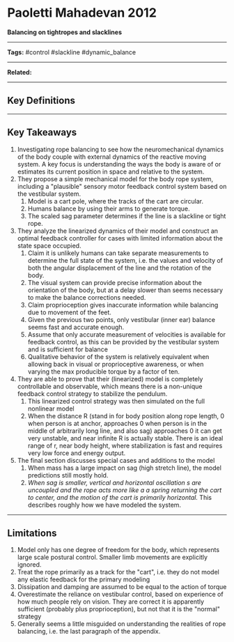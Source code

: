 # Paoletti Mahadevan 2012
**Balancing on tightropes and slacklines**

---

**Tags:** #control #slackline #dynamic_balance 

---

**Related:** 

---

## Key Definitions

---

## Key Takeaways
1.  Investigating rope balancing to see how the neuromechanical dynamics of the body couple with external dynamics of the reactive moving system. A key focus is understanding the ways the body is aware of or estimates its current position in space and relative to the system.
2. They propose a simple mechanical model for the body rope system, including a "plausible" sensory motor feedback control system based on the vestibular system.
	1. Model is a cart pole, where the tracks of the cart are circular.
	2. Humans balance by using their arms to generate torque.
	3. The scaled sag parameter determines if the line is a slackline or tight rope.
3. They analyze the linearized dynamics of their model and construct an optimal feedback controller for cases with limited information about the state space occupied.
	1. Claim it is unlikely humans can take separate measurements to determine the full state of the system, i.e. the values and velocity of both the angular displacement of the line and the rotation of the body.
	2. The visual system can provide precise information about the orientation of the body, but at a delay slower than seems necessary to make the balance corrections needed.
	3. Claim proprioception gives inaccurate information while balancing due to movement of the feet.
	4. Given the previous two points, only vestibular (inner ear) balance seems fast and accurate enough. 
	5. Assume that only accurate measurement of velocities is available for feedback control, as this can be provided by the vestibular system and is sufficient for balance
	6. Qualitative behavior of the system is relatively equivalent when allowing back in visual or proprioceptive awareness, or when varying the max producible torque by a factor of ten.
4. They are able to prove that their (linearized) model is completely controllable and observable, which means there is a non-unique feedback control strategy to stabilize the pendulum.
	1. This linearized control strategy was then simulated on the full nonlinear model
	2. When the distance R (stand in for body position along rope length, 0 when person is at anchor, approaches 0 when person is in the middle of arbitrarily long line, and also sag) approaches 0 it can get very unstable, and near infinite R is actually stable. There is an ideal range of r, near body height, where stabilization is fast and requires very low force and energy output.
5. The final section discusses special cases and additions to the model
	1. When mass has a large impact on sag (high stretch line), the model predictions still mostly hold.
	2. *When sag is smaller, vertical and horizontal oscillation s are uncoupled and the rope acts more like a a spring returning the cart to center, and the motion of the cart is primarily horizontal.* This describes roughly how we have modeled the system.

---

## Limitations
1. Model only has one degree of freedom for the body, which represents large scale postural control. Smaller limb movements are explicitly ignored.
2. Treat the rope primarily as a track for the "cart", i.e. they do not model any elastic feedback for the primary modeling
3. Dissipation and damping are assumed to be equal to the action of torque
4. Overestimate the reliance on vestibular control, based on experience of how much people rely on vision. They are correct it is apparently sufficient (probably plus proprioception), but not that it is the "normal" strategy
5. Generally seems a little misguided on understanding the realities of rope balancing, i.e. the last paragraph of the appendix.
